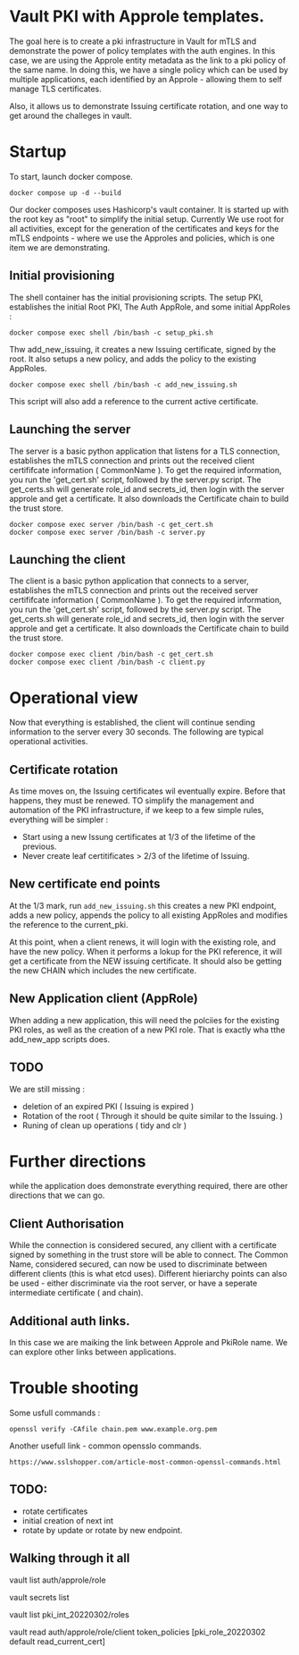 # Vault PKI with Approle templates.

The goal here is to create a pki infrastructure in Vault for mTLS and demonstrate the power of policy templates with the auth engines. In this case, we are using the Approle entity metadata as the link to a pki policy of the same name. In doing this, we have a single policy which can be used by multiple applications, each identified by an Approle - allowing them to self manage TLS certificates.

Also, it allows us to demonstrate Issuing certificate rotation, and one way to get around the challeges in vault.

# Startup 

To start, launch docker compose. 

    docker compose up -d --build

Our docker composes uses Hashicorp's vault container. It is started up with the root key as "root" to simplify the initial setup. Currently We use root for all activities, except for the generation of the certificates and keys for the mTLS endpoints - where we use the Approles and policies, which is one item we are demonstrating.

## Initial provisioning 

The shell container has the initial provisioning scripts. The setup PKI, establishes the initial Root PKI, The Auth AppRole, and some initial AppRoles : 

    docker compose exec shell /bin/bash -c setup_pki.sh

Thw add_new_issuing, it creates a new Issuing certificate, signed by the root. It also setups a new policy, and adds the policy to the existing AppRoles.

    docker compose exec shell /bin/bash -c add_new_issuing.sh

This script will also add a reference to the current active certificate.

## Launching the server

The server is a basic python application that listens for a TLS connection, establishes the mTLS connection and prints out the received client certififcate information ( CommonName ). To get the required information, you run the 'get_cert.sh' script, followed by the server.py script. The get_certs.sh will generate role_id and secrets_id, then login with the server approle and get a certificate. It also downloads the Certificate chain to build the trust store.

    docker compose exec server /bin/bash -c get_cert.sh
    docker compose exec server /bin/bash -c server.py

## Launching the client

The client is a basic python application that connects to a server, establishes the mTLS connection and prints out the received server certififcate information ( CommonName ). To get the required information, you run the 'get_cert.sh' script, followed by the server.py script. The get_certs.sh will generate role_id and secrets_id, then login with the server approle and get a certificate. It also downloads the Certificate chain to build the trust store.

    docker compose exec client /bin/bash -c get_cert.sh
    docker compose exec client /bin/bash -c client.py

# Operational view

Now that everything is established, the client will continue sending information to the server every 30 seconds. The following are typical operational activities.

## Certificate rotation

As time moves on, the Issuing certificates wil eventually expire. Before that happens, they must be renewed. TO simplify the management and automation of the PKI infrastructure, if we keep to a few simple rules, everything will be simpler :

- Start using a new Issung certificates at 1/3 of the lifetime of the previous.
- Never create leaf certitificates > 2/3 of the lifetime of Issuing.

## New certificate end points

At the 1/3 mark, run `add_new_issuing.sh` this creates a new PKI endpoint, adds a new policy, appends the policy to all existing AppRoles and modifies the reference to the current_pki.

At this point, when a client renews, it will login with the existing role, and have the new policy. When it performs a lokup for the PKI reference, it will get a certificate from the NEW issuing certificate. It should also be getting the new CHAIN which includes the new certificate.

## New Application client (AppRole)

When adding a new application, this will need the polciies for the existing PKI roles, as well as the creation of a new PKI role. That is exactly wha tthe add_new_app scripts does.

## TODO

We are still missing :

- deletion of an expired PKI ( Issuing is expired )
- Rotation of the root ( Through it should be quite similar to the Issuing. )
- Runing of clean up operations ( tidy and clr )

# Further directions

while the application does demonstrate everything required, there are other directions that we can go.

## Client Authorisation

While the connection is considered secured, any cllient with a certificate signed by something in the trust store will be able to connect. The Common Name, considered secured, can now be used to discriminate between different clients (this is what etcd uses). Different hieriarchy points can also be used - either discriminate via the root server, or have a seperate intermediate certificate ( and chain). 

## Additional auth links.

In this case we are maiking the link between Approle and PkiRole name. We can explore other links between applications.

# Trouble shooting 

Some usfull commands : 

    openssl verify -CAfile chain.pem www.example.org.pem

Another usefull link - common opensslo commands.

    https://www.sslshopper.com/article-most-common-openssl-commands.html

## TODO:

- rotate certificates
- initial creation of next int
- rotate by update or rotate by new endpoint.

## Walking through it all 

vault list auth/approle/role

vault secrets list

vault list pki_int_20220302/roles

 vault read auth/approle/role/client
token_policies             [pki_role_20220302 default read_current_cert]

